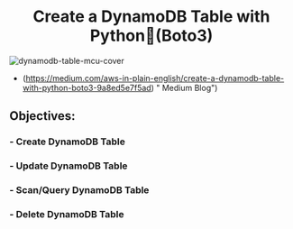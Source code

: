 <h1 align="center">Create a DynamoDB Table with Python🐍(Boto3)</h1>

![dynamodb-table-mcu-cover](https://user-images.githubusercontent.com/116639830/218315632-eeb9e5a8-4b70-48f5-b15a-2d34f8bb70cd.png)

- (https://medium.com/aws-in-plain-english/create-a-dynamodb-table-with-python-boto3-9a8ed5e7f5ad) "<create-a-dynamodb-table-with-python-boto3-9a8ed5e7f5ad> Medium Blog")

## Objectives:

### - Create DynamoDB Table
### - Update DynamoDB Table
### - Scan/Query DynamoDB Table
### - Delete DynamoDB Table

